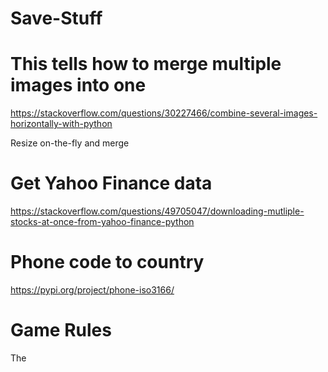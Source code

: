 # Save-Stuff

# This tells how to merge multiple images into one
https://stackoverflow.com/questions/30227466/combine-several-images-horizontally-with-python

Resize on-the-fly and merge


# Get Yahoo Finance data
https://stackoverflow.com/questions/49705047/downloading-mutliple-stocks-at-once-from-yahoo-finance-python


# Phone code to country
https://pypi.org/project/phone-iso3166/


# Game Rules

The 
